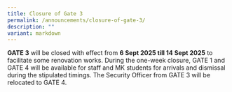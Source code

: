 ```yaml
---
title: Closure of Gate 3
permalink: /announcements/closure-of-gate-3/
description: ""
variant: markdown
---
```

<p><strong>GATE 3</strong> will be closed with effect from <strong>6 Sept 2025 till 14 Sept 2025</strong> to facilitate some renovation works. During the one-week closure, GATE 1 and GATE 4 will be available for staff and MK students for arrivals and dismissal during the stipulated timings. The Security Officer from GATE 3 will be relocated to GATE 4.</p>